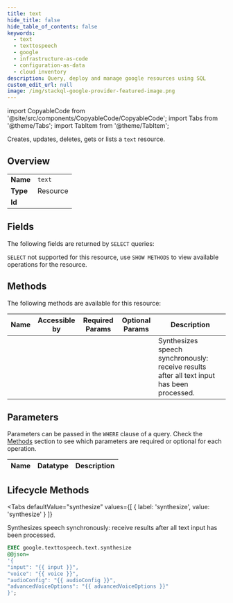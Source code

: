 ```yaml
--- 
title: text
hide_title: false
hide_table_of_contents: false
keywords:
  - text
  - texttospeech
  - google
  - infrastructure-as-code
  - configuration-as-data
  - cloud inventory
description: Query, deploy and manage google resources using SQL
custom_edit_url: null
image: /img/stackql-google-provider-featured-image.png
---
```


import CopyableCode from '@site/src/components/CopyableCode/CopyableCode';
import Tabs from '@theme/Tabs';
import TabItem from '@theme/TabItem';

Creates, updates, deletes, gets or lists a <code>text</code> resource.

## Overview
<table><tbody>
<tr><td><b>Name</b></td><td><code>text</code></td></tr>
<tr><td><b>Type</b></td><td>Resource</td></tr>
<tr><td><b>Id</b></td><td><CopyableCode code="google.texttospeech.text" /></td></tr>
</tbody></table>

## Fields

The following fields are returned by `SELECT` queries:

`SELECT` not supported for this resource, use `SHOW METHODS` to view available operations for the resource.


## Methods

The following methods are available for this resource:

<table>
<thead>
    <tr>
    <th>Name</th>
    <th>Accessible by</th>
    <th>Required Params</th>
    <th>Optional Params</th>
    <th>Description</th>
    </tr>
</thead>
<tbody>
<tr>
    <td><a href="#synthesize"><CopyableCode code="synthesize" /></a></td>
    <td><CopyableCode code="exec" /></td>
    <td></td>
    <td></td>
    <td>Synthesizes speech synchronously: receive results after all text input has been processed.</td>
</tr>
</tbody>
</table>

## Parameters

Parameters can be passed in the `WHERE` clause of a query. Check the [Methods](#methods) section to see which parameters are required or optional for each operation.

<table>
<thead>
    <tr>
    <th>Name</th>
    <th>Datatype</th>
    <th>Description</th>
    </tr>
</thead>
<tbody>
</tbody>
</table>

## Lifecycle Methods

<Tabs
    defaultValue="synthesize"
    values={[
        { label: 'synthesize', value: 'synthesize' }
    ]}
>
<TabItem value="synthesize">

Synthesizes speech synchronously: receive results after all text input has been processed.

```sql
EXEC google.texttospeech.text.synthesize 
@@json=
'{
"input": "{{ input }}", 
"voice": "{{ voice }}", 
"audioConfig": "{{ audioConfig }}", 
"advancedVoiceOptions": "{{ advancedVoiceOptions }}"
}';
```
</TabItem>
</Tabs>
